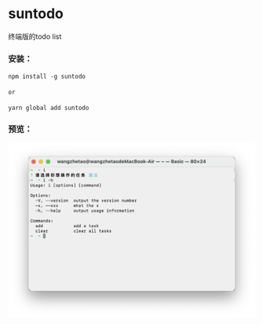 # suntodo

终端版的todo list

### 安装：

```
npm install -g suntodo

or

yarn global add suntodo
```

### 预览：

![todo](./sun.png)